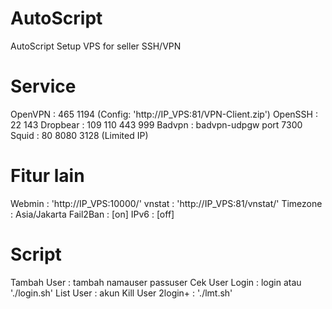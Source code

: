 # AutoScript
AutoScript Setup VPS for seller SSH/VPN

# Service
OpenVPN  : 465 1194 (Config: 'http://IP_VPS:81/VPN-Client.zip')
OpenSSH  : 22 143
Dropbear : 109 110 443 999
Badvpn   : badvpn-udpgw port 7300
Squid    : 80 8080 3128 (Limited IP)

# Fitur lain
Webmin   	: 'http://IP_VPS:10000/'
vnstat   	: 'http://IP_VPS:81/vnstat/'
Timezone 	: Asia/Jakarta
Fail2Ban 	: [on]
IPv6     	: [off]

# Script
Tambah User        : tambah namauser passuser
Cek User Login     : login atau './login.sh'
List User          : akun
Kill User 2login+  : './lmt.sh'

